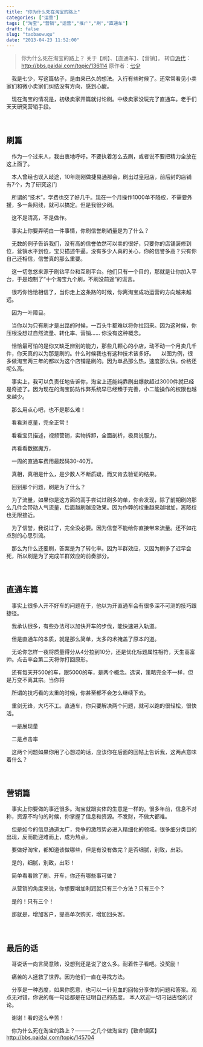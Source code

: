 ```yaml
---
title: "你为什么死在淘宝的路上"
categories: ["运营"]
tags: ["淘宝","营销","运营","推广","刷","直通车"]
draft: false
slug: "taobaowuqu"
date: "2013-04-23 11:52:00"
---
```


<blockquote>你为什么死在淘宝的路上？ 关于【刷】、【直通车】、【营销】。
转自<a href="http://www.paidai.com/" target="_blank">派代</a>：<a href="http://bbs.paidai.com/topic/136114" target="_blank">http://bbs.paidai.com/topic/136114</a>  原作者：<a href="http://my.paidai.com/419250" target="_blank">七少</a></blockquote>　我是七少，写这篇帖子，是由来已久的想法。入行有些时候了。还常常看见小卖家们和微小卖家们纠结没有方向，感到心酸。

　现在淘宝的情况是，初级卖家开篇就讨论刷。中级卖家没玩完了直通车。老手们天天研究营销手段。

　<h2>刷篇</h2>

　作为一个过来人，我由衷地呼吁。不要执着怎么去刷，或者说不要把精力全放在这上面了。

　本人曾经也误入歧途，10年刚刚做捷易通那会，刷出过皇冠店，前后封的店铺有7个，为了研究这门

　所谓的“技术”，学费也交了好几千。现在一个月操作1000单不降权，不需要外援，多一条网线，就可以搞定。但是我很少刷。

　这不是清高，不是做作。

　事实上你要弄明白一件事情，你刷信誉刷销量是为了什么？

　无数的例子告诉我们，没有高的信誉依然可以卖的很好，只要你的店铺装修到位，营销水平到位，宝贝描述牛逼。没有多少人真的关心，你的信誉多高？只有你自己还相信，信誉真的那么重要。

　这一切忽悠来源于刷钻平台和互刷平台。他们只有一个目的，那就是让你加入平台，于是炮制了“十个淘宝九个刷，不刷没前途”的谎言。

　很巧你恰恰相信了，当你走上这条路的时候，你离淘宝成功运营的方向越来越远。

　因为一叶障目。

 　当你以为只有刷才是出路的时候，一百头牛都难以将你拉回来。因为这时候，你压根没想过自然流量、转化率、营销…… 你没有这种概念。                                                   

　恰恰最可怕的是你又缺乏辨别的能力，那些几颗心的小店，动不动一个月卖几千件，你天真的以为那是刷的。什么时候我也有这种技术该多好。<!--more-->
　以图为例，很多做淘宝两三年的都以为这个店铺是刷的。因为单品那么热，速度那么快。价格还呢么高。
 
　事实上，我可以负责任地告诉你，淘宝上还能纯靠刷出爆款超过3000件就已经是奇迹了。因为现在的淘宝防防作弊系统早已经臻于完善，小二能操作的权限也越来越少。

　那么用点心吧，也不是那么难！

　看看浏览量，完全正常！

　看看宝贝描述，视频营销，实物拆卸，全面剖析，极具说服力。

　再看看数据魔方，
 
　一周的直通车费用最起码30-40万。

　真相，真相是什么，是少数人不断质疑，而又肯去验证的结果。

　回到那个问题，刷是为了什么？

　为了流量，如果你是这方面的高手尝试过刷多的单，你会发现，除了前期刷的那么几件会带动人气流量，后面越刷越没效果。因为作弊的权重越来越增加，离降权也无限接近。

　为了信誉，我说过了，完全没必要。因为信誉不能给你直接带来流量。还不如花点别的心思引流。

　那么为什么还要刷，答案是为了转化率。因为羊群效应，又因为刷多了迟早会死，所以刷是为了完成羊群效应的前奏部分。

　<h2>直通车篇</h2>

　事实上很多人开不好车的问题在于，他以为开直通车会有很多深不可测的技巧跟捷径。

　我承认很多，有些办法可以加快开车的步伐，能快速进入轨道。

　但是直通车的本质，就是那么简单，太多的术掩盖了原本的道。

　无论你怎样一夜将质量得分从4分拉到10分，还是优化标题属性相符，天生高富帅。点击率会第二天将你打回原形。

　还有每天开500的车，跟5000的车，是两个概念。选词，策略完全不一样，但是万变不离其宗。当你将

　所谓的技巧看的太重的时候，你甚至都不会怎么继续下去。

　重剑无锋，大巧不工。直通车，你只要解决两个问题，就可以跑的很轻松，很快活。

　一是展现量

　二是点击率

　这两个问题如果你用了心想过的话，应该你在后面的回帖上告诉我，这两点意味着什么？

　<h2>营销篇</h2>

　事实上你要做的事还很多。淘宝就跟实体的生意是一样的。很多年前，信息不对称，资源不均匀的时候，你掌握了信息和资源。不发财，不做大都难。

　但是如今的信息通道太广，竞争的激烈势必进入精细化的领域。很多细分类目的出现，反而能迎难而上，成为热点。

　要做好淘宝，都知道该做哪些，但是有没有做完？是否细腻，别致，出彩。

　是的，细腻，别致，出彩！

　简单看看除了刷、开车，你还有哪些事可做？

　从营销的角度来说，你想要增加利润就只有三个方法？只有三个？

　是的！只有三个！

　那就是，增加客户，提高单次购买，增加回头客。

　<h2>最后的话</h2> 

　哥说话一向言简意赅，没想到还是说了这么多。耐着性子看吧。没奖励！

　痛苦的人拯救了世界。因为他们一直在寻找方法。

　分享是一种态度，如果你愿意，也可以一针见血的回帖分享你的问题和答案。观点无对错，你说的每一句话都是在证明自己的态度。  本人欢迎一切刁钻古怪的讨论。

　谢谢！看的这么辛苦！

　你为什么死在淘宝的路上？———之几个做淘宝的【致命误区】
　<a href="http://bbs.paidai.com/topic/145704" target="_blank">http://bbs.paidai.com/topic/145704</a>
